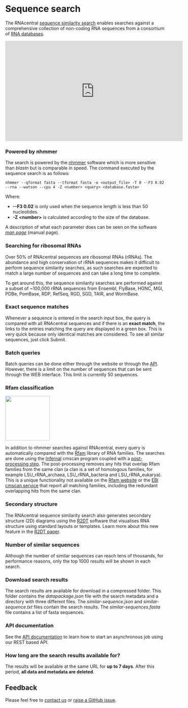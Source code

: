
# <i class="fa fa-search"></i> Sequence search

The RNAcentral [sequence similarity search](/sequence-search) enables searches against a comprehensive collection of non-coding RNA sequences from a consortium of [RNA databases](/expert-databases).

<iframe width="560" height="315" src="https://www.youtube.com/embed/2H4--NfjIsI" frameborder="0" allow="accelerometer; autoplay; encrypted-media; gyroscope; picture-in-picture" allowfullscreen></iframe>

### Powered by nhmmer <a style="cursor: pointer" id="nhmmer" ng-click="scrollTo('nhmmer')" name="nhmmer" class="text-muted smaller"><i class="fa fa-link"></i></a>

The search is powered by the [nhmmer](https://www.ncbi.nlm.nih.gov/pmc/articles/PMC3777106/) software which is more sensitive than *blastn* but is comparable in speed. The command executed by the sequence search is as follows:

`nhmmer --qformat fasta --tformat fasta -o <output_file> -T 0 --F3 0.02 --rna --watson --cpu 4 -Z <number> <query> <database.fasta>`

Where:

* **--F3 0.02** is only used when the sequence length is less than 50 nucleotides.
* **-Z &lt;number&gt;** is calculated according to the size of the database.

A description of what each parameter does can be seen on the software [*man page*](http://eddylab.org/software/hmmer/Userguide.pdf) (manual page).

### Searching for ribosomal RNAs <a style="cursor: pointer" id="rrna" ng-click="scrollTo('rrna')" name="rrna" class="text-muted smaller"><i class="fa fa-link"></i></a>

Over 50% of RNAcentral sequences are ribosomal RNAs (rRNAs). The abundance and high conservation of rRNA sequences makes it difficult to perform sequence similarity searches, as such searches are expected to match a large number of sequences and can take a long time to complete.

To get around this, the sequence similarity searches are performed against a subset of ~100,000 rRNA sequences from Ensembl, FlyBase, HGNC, MGI, PDBe, PomBase, RDP, RefSeq, RGD, SGD, TAIR, and WormBase.

### Exact sequence matches <a style="cursor: pointer" id="exact-matches" ng-click="scrollTo('exact-matches')" name="exact-matches" class="text-muted smaller"><i class="fa fa-link"></i></a>

Whenever a sequence is entered in the search input box, the query is compared with all RNAcentral sequences and if there is an **exact match**, the links to the entries matching the query are displayed in a green box. This is very quick because only identical matches are considered. To see all similar sequences, just click Submit.

### Batch queries <a style="cursor: pointer" id="batch-queries" ng-click="scrollTo('batch-queries')" name="batch-queries" class="text-muted smaller"><i class="fa fa-link"></i></a>

Batch queries can be done either through the website or through the [API](/sequence-search/api). However, there is a limit on the number of sequences that can be sent through the WEB interface. This limit is currently 50 sequences.

### Rfam classification <a style="cursor: pointer" id="rfam" ng-click="scrollTo('rfam')" name="rfam" class="text-muted smaller"><i class="fa fa-link"></i></a>

<img src="/static/img/expert-db-logos/rfam.png" class="img-responsive pull-left" style="width: 140px; margin-right: 20px;">

In addition to nhmmer searches against RNAcentral, every query is automatically compared with the [Rfam](https://rfam.org) library of RNA families. The searches are done using the [Infernal](http://eddylab.org/infernal) cmscan program coupled with a [post-processing step](https://github.com/nawrockie/cmsearch_tblout_deoverlap). The post-processing removes any hits that overlap Rfam families from the same clan (a clan is a set of homologous families, for example LSU_rRNA_archaea, LSU_rRNA_bacteria and LSU_rRNA_eukarya). This is a unique functionality not available on the [Rfam website](https://rfam.org) or the [EBI cmscan service](https://www.ebi.ac.uk/Tools/rna/infernal_cmscan/) that report all matching families, including the redundant overlapping hits from the same clan.

### Secondary structure <a style="cursor: pointer" id="r2dt" ng-click="scrollTo('r2dt')" name="r2dt" class="text-muted smaller"><i class="fa fa-link"></i></a>

The RNAcentral sequence similarity search also generates secondary structure (2D) diagrams using the [R2DT](https://github.com/RNAcentral/R2DT) software that visualises RNA structure using standard layouts or templates. Learn more about this new feature in the [R2DT paper](https://www.nature.com/articles/s41467-021-23555-5).

### Number of similar sequences <a style="cursor: pointer" id="number" ng-click="scrollTo('number')" name="number" class="text-muted smaller"><i class="fa fa-link"></i></a>

Although the number of similar sequences can reach tens of thousands, for performance reasons, only the top 1000 results will be shown in each search.

### Download search results <a style="cursor: pointer" id="download" ng-click="scrollTo('download')" name="download" class="text-muted smaller"><i class="fa fa-link"></i></a>

The search results are available for download in a compressed folder. This folder contains the *datapackage.json* file with the search metadata and a directory with three different files. The *similar-sequence.json* and *similar-sequence.txt* files contain the search results. The *similar-sequences.fasta* file contains a list of fasta sequences.

### API documentation <a style="cursor: pointer" id="sequence-search-api" ng-click="scrollTo('sequence-search-api')" name="sequence-search-api" class="text-muted smaller"><i class="fa fa-link"></i></a>

See the [API documentation](/sequence-search/api) to learn how to start an asynchronous job using our REST based API.

### How long are the search results available for? <a style="cursor: pointer" id="stable-links" ng-click="scrollTo('stable-links')" name="stable-links" class="text-muted smaller"><i class="fa fa-link"></i></a>

The results will be available at the same URL for **up to 7 days**. After this period, **all data and metadata are deleted**.

## Feedback

Please feel free to [contact us](/contact) or [raise a GitHub issue](https://github.com/rnacentral/rnacentral-sequence-search/issues).
